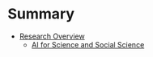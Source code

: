 # Summary

- [Research Overview](./Research-Overview.md)
    - [AI for Science and Social Science](./AI4Sci-SSci.md)

